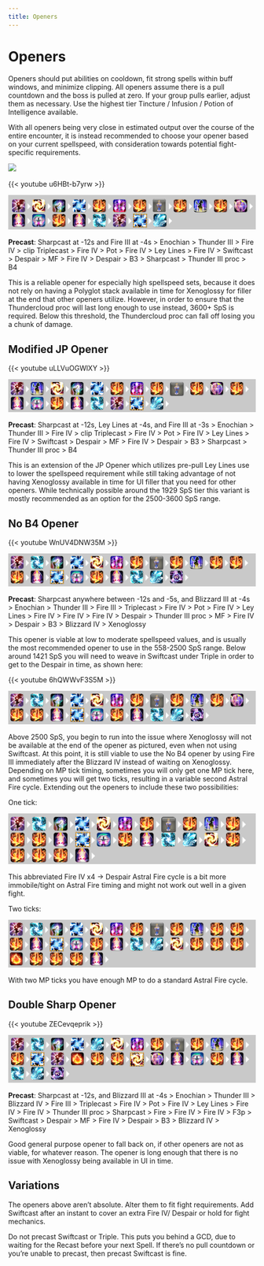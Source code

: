 ```yaml
---
title: Openers
---
```

# Openers

Openers should put abilities on cooldown, fit strong spells within buff windows, and minimize clipping. All openers assume there is a pull countdown and the boss is pulled at zero. If your group pulls earlier, adjust them as necessary. Use the highest tier Tincture / Infusion / Potion of Intelligence available.

With all openers being very close in estimated output over the course of the entire encounter, it is instead recommended to choose your opener based on your current spellspeed, with consideration towards potential fight-specific requirements.

![](https://cdn.discordapp.com/attachments/592613187245834260/812071330458370078/unknown.png)

{{< youtube u6HBt-b7yrw >}}

![](/img/jp.png)

**Precast**: Sharpcast at -12s and Fire III at -4s > Enochian > Thunder III > Fire IV > clip Triplecast > Fire IV > Pot > Fire IV > Ley Lines > Fire IV > Swiftcast > Despair > MF > Fire IV > Despair > B3 > Sharpcast > Thunder III proc > B4

This is a reliable opener for especially high spellspeed sets, because it does not rely on having a Polyglot stack available in time for Xenoglossy for filler at the end that other openers utilize. However, in order to ensure that the Thundercloud proc will last long enough to use instead, 3600+ SpS is required. Below this threshold, the Thundercloud proc can fall off losing you a chunk of damage.

## Modified JP Opener

{{< youtube uLLVuOGWlXY >}}

![](/img/modjp.png)

**Precast**: Sharpcast at -12s, Ley Lines at -4s, and Fire III at -3s > Enochian > Thunder III > Fire IV > clip Triplecast > Fire IV > Pot > Fire IV > Ley Lines > Fire IV > Swiftcast > Despair > MF > Fire IV > Despair > B3 > Sharpcast > Thunder III proc > B4

This is an extension of the JP Opener which utilizes pre-pull Ley Lines use to lower the spellspeed requirement while still taking advantage of not having Xenoglossy available in time for UI filler that you need for other openers. While technically possible around the 1929 SpS tier this variant is mostly recommended as an option for the 2500-3600 SpS range.

## No B4 Opener

{{< youtube WnUV4DNW35M >}}

![](/img/nob41.png)

**Precast**: Sharpcast anywhere between -12s and -5s, and Blizzard III at -4s > Enochian > Thunder III > Fire III > Triplecast > Fire IV > Pot > Fire IV > Ley Lines > Fire IV > Fire IV > Fire IV > Despair > Thunder III proc > MF > Fire IV > Despair > B3 > Blizzard IV > Xenoglossy

This opener is viable at low to moderate spellspeed values, and is usually the most recommended opener to use in the 558-2500 SpS range. Below around 1421 SpS you will need to weave in Swiftcast under Triple in order to get to the Despair in time, as shown here:

{{< youtube 6hQWWvF3S5M >}}

![](/img/nob42.png)

Above 2500 SpS, you begin to run into the issue where Xenoglossy will not be available at the end of the opener as pictured, even when not using Swiftcast.  At this point, it is still viable to use the No B4 opener by using Fire III immediately after the Blizzard IV instead of waiting on Xenoglossy. Depending on MP tick timing, sometimes you will only get one MP tick here, and sometimes you will get two ticks, resulting in a variable second Astral Fire cycle. Extending out the openers to include these two possibilities:

One tick:

![](/img/nob41tick.png)

This abbreviated Fire IV x4 -> Despair Astral Fire cycle is a bit more immobile/tight on Astral Fire timing and might not work out well in a given fight.

Two ticks:

![](/img/nob42tick.png)

With two MP ticks you have enough MP to do a standard Astral Fire cycle.

## Double Sharp Opener

{{< youtube ZECevqeprik >}}

![](/img/doublesharp.png)

**Precast**: Sharpcast at -12s, and Blizzard III at -4s > Enochian > Thunder III > Blizzard IV > Fire III > Triplecast > Fire IV > Pot > Fire IV > Ley Lines > Fire IV > Fire IV > Thunder III proc > Sharpcast > Fire > Fire IV > Fire IV > F3p > Swiftcast > Despair > MF > Fire IV > Despair > B3 > Blizzard IV > Xenoglossy

Good general purpose opener to fall back on, if other openers are not as viable, for whatever reason. The opener is long enough that there is no issue with Xenoglossy being available in UI in time.

## Variations

The openers above aren’t absolute. Alter them to fit fight requirements. Add Swiftcast after an instant to cover an extra Fire IV/ Despair or hold for fight mechanics. 

Do not precast Swiftcast or Triple. This puts you behind a GCD, due to waiting for the Recast before your next Spell. If there’s no pull countdown or you’re unable to precast, then precast Swiftcast is fine.